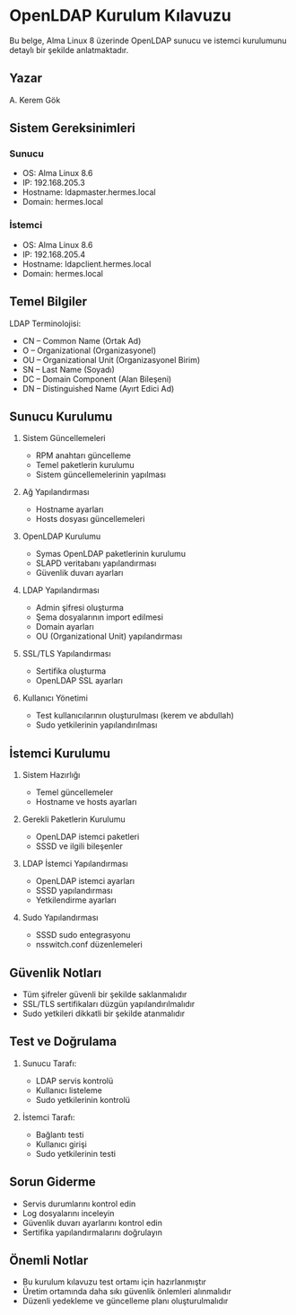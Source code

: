 # OpenLDAP Kurulum Kılavuzu

Bu belge, Alma Linux 8 üzerinde OpenLDAP sunucu ve istemci kurulumunu detaylı bir şekilde anlatmaktadır.

## Yazar
A. Kerem Gök

## Sistem Gereksinimleri

### Sunucu
- OS: Alma Linux 8.6
- IP: 192.168.205.3
- Hostname: ldapmaster.hermes.local
- Domain: hermes.local

### İstemci
- OS: Alma Linux 8.6
- IP: 192.168.205.4
- Hostname: ldapclient.hermes.local
- Domain: hermes.local

## Temel Bilgiler

LDAP Terminolojisi:
- CN – Common Name (Ortak Ad)
- O – Organizational (Organizasyonel)
- OU – Organizational Unit (Organizasyonel Birim)
- SN – Last Name (Soyadı)
- DC – Domain Component (Alan Bileşeni)
- DN – Distinguished Name (Ayırt Edici Ad)

## Sunucu Kurulumu

1. Sistem Güncellemeleri
   - RPM anahtarı güncelleme
   - Temel paketlerin kurulumu
   - Sistem güncellemelerinin yapılması

2. Ağ Yapılandırması
   - Hostname ayarları
   - Hosts dosyası güncellemeleri

3. OpenLDAP Kurulumu
   - Symas OpenLDAP paketlerinin kurulumu
   - SLAPD veritabanı yapılandırması
   - Güvenlik duvarı ayarları

4. LDAP Yapılandırması
   - Admin şifresi oluşturma
   - Şema dosyalarının import edilmesi
   - Domain ayarları
   - OU (Organizational Unit) yapılandırması

5. SSL/TLS Yapılandırması
   - Sertifika oluşturma
   - OpenLDAP SSL ayarları

6. Kullanıcı Yönetimi
   - Test kullanıcılarının oluşturulması (kerem ve abdullah)
   - Sudo yetkilerinin yapılandırılması

## İstemci Kurulumu

1. Sistem Hazırlığı
   - Temel güncellemeler
   - Hostname ve hosts ayarları

2. Gerekli Paketlerin Kurulumu
   - OpenLDAP istemci paketleri
   - SSSD ve ilgili bileşenler

3. LDAP İstemci Yapılandırması
   - OpenLDAP istemci ayarları
   - SSSD yapılandırması
   - Yetkilendirme ayarları

4. Sudo Yapılandırması
   - SSSD sudo entegrasyonu
   - nsswitch.conf düzenlemeleri

## Güvenlik Notları

- Tüm şifreler güvenli bir şekilde saklanmalıdır
- SSL/TLS sertifikaları düzgün yapılandırılmalıdır
- Sudo yetkileri dikkatli bir şekilde atanmalıdır

## Test ve Doğrulama

1. Sunucu Tarafı:
   - LDAP servis kontrolü
   - Kullanıcı listeleme
   - Sudo yetkilerinin kontrolü

2. İstemci Tarafı:
   - Bağlantı testi
   - Kullanıcı girişi
   - Sudo yetkilerinin testi

## Sorun Giderme

- Servis durumlarını kontrol edin
- Log dosyalarını inceleyin
- Güvenlik duvarı ayarlarını kontrol edin
- Sertifika yapılandırmalarını doğrulayın

## Önemli Notlar

- Bu kurulum kılavuzu test ortamı için hazırlanmıştır
- Üretim ortamında daha sıkı güvenlik önlemleri alınmalıdır
- Düzenli yedekleme ve güncelleme planı oluşturulmalıdır 